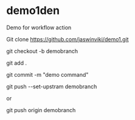 # demo1den
Demo for workflow action

Git clone https://github.com/jaswinviki/demo1.git

git checkout -b demobranch 

git add .

git commit -m "demo command"

git push --set-upstram demobranch

or

git push origin demobranch